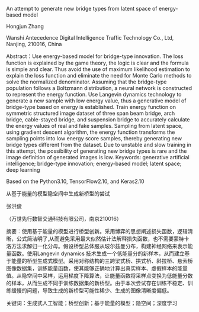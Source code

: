 An attempt to generate new bridge types from latent space of energy-based model

Hongjun Zhang

Wanshi Antecedence Digital Intelligence Traffic Technology Co., Ltd, Nanjing, 210016, China

Abstract：Use energy-based model for bridge-type innovation. The loss function is explained by the game theory, the logic is clear and the formula is simple and clear. Thus avoid the use of maximum likelihood estimation to explain the loss function and eliminate the need for Monte Carlo methods to solve the normalized denominator. Assuming that the bridge-type population follows a Boltzmann distribution, a neural network is constructed to represent the energy function. Use Langevin dynamics technology to generate a new sample with low energy value, thus a generative model of bridge-type based on energy is established. Train energy function on symmetric structured image dataset of three span beam bridge, arch bridge, cable-stayed bridge, and suspension bridge to accurately calculate the energy values of real and fake samples. Sampling from latent space, using gradient descent algorithm, the energy function transforms the sampling points into low energy score samples, thereby generating new bridge types different from the dataset. Due to unstable and slow training in this attempt, the possibility of generating new bridge types is rare and the image definition of generated images is low.
Keywords: generative artificial intelligence; bridge-type innovation; energy-based model; latent space; deep learning

Based on the Python3.10, TensorFlow2.10, and Keras2.10

从基于能量的模型隐空间中生成新桥型的尝试

张洪俊

（万世先行数智交通科技有限公司，南京210016）

摘要：使用基于能量的模型进行桥型创新。采用博弈的思想阐述损失函数，逻辑清晰，公式简洁明了,从而避免采用最大似然估计法解释损失函数，也不需要蒙特卡洛方法求解归一化分母。假设桥型总体服从玻尔兹曼分布，构建神经网络来表示能量函数。使用Langevin dynamics 技术生成一个低能量分的新样本，从而建立基于能量的桥型生成式模型。采用对称结构的三跨梁式桥、拱式桥、斜拉桥、悬索桥图像数据集，训练能量函数，使其能够正确地计算出真实样本、虚假样本的能量值。从隐空间中采样，运用梯度下降算法，让能量函数将采样点变换为低能量分数的样本，从而生成不同于训练数据集的新桥型。由于本次尝试存在训练不稳定、训练缓慢的问题，导致生成的新桥型可能性稀少、生成的图像清晰度偏低。

关键词：生成式人工智能；桥型创新；基于能量的模型；隐空间；深度学习


